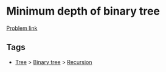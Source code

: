 # Minimum depth of binary tree

[Problem link](https://leetcode.com/problems/minimum-depth-of-binary-tree)

## Tags

* [Tree](/README.md#Tree) > [Binary tree](/README.md#Tree-Binary_tree) > [Recursion](/README.md#Tree-Binary_tree-Recursion)
